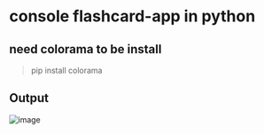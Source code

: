 # console flashcard-app in python

## need colorama to be install

> pip install colorama

## Output
![image](https://user-images.githubusercontent.com/91014156/183984962-57a6e5fa-1898-4e7a-b95f-d338d94c40fd.png)
